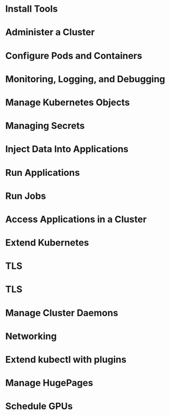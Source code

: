 # Install Tools
# Administer a Cluster
# Configure Pods and Containers
# Monitoring, Logging, and Debugging
# Manage Kubernetes Objects
# Managing Secrets
# Inject Data Into Applications
# Run Applications
# Run Jobs
# Access Applications in a Cluster
# Extend Kubernetes
# TLS
# TLS
# Manage Cluster Daemons
# Networking
# Extend kubectl with plugins
# Manage HugePages
# Schedule GPUs

